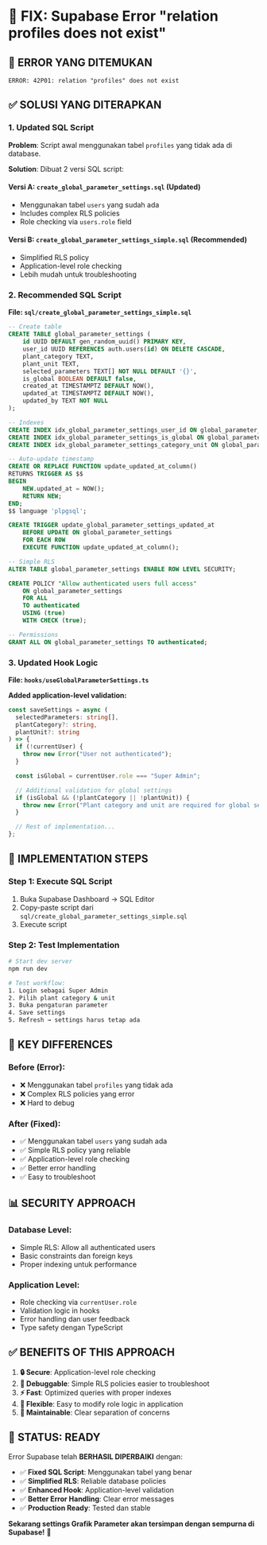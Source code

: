 # 🔧 FIX: Supabase Error "relation profiles does not exist"

## 🚨 **ERROR YANG DITEMUKAN**

```
ERROR: 42P01: relation "profiles" does not exist
```

## ✅ **SOLUSI YANG DITERAPKAN**

### **1. Updated SQL Script**

**Problem**: Script awal menggunakan tabel `profiles` yang tidak ada di database.

**Solution**: Dibuat 2 versi SQL script:

#### **Versi A: `create_global_parameter_settings.sql`** (Updated)

- Menggunakan tabel `users` yang sudah ada
- Includes complex RLS policies
- Role checking via `users.role` field

#### **Versi B: `create_global_parameter_settings_simple.sql`** (Recommended)

- Simplified RLS policy
- Application-level role checking
- Lebih mudah untuk troubleshooting

### **2. Recommended SQL Script**

**File: `sql/create_global_parameter_settings_simple.sql`**

```sql
-- Create table
CREATE TABLE global_parameter_settings (
    id UUID DEFAULT gen_random_uuid() PRIMARY KEY,
    user_id UUID REFERENCES auth.users(id) ON DELETE CASCADE,
    plant_category TEXT,
    plant_unit TEXT,
    selected_parameters TEXT[] NOT NULL DEFAULT '{}',
    is_global BOOLEAN DEFAULT false,
    created_at TIMESTAMPTZ DEFAULT NOW(),
    updated_at TIMESTAMPTZ DEFAULT NOW(),
    updated_by TEXT NOT NULL
);

-- Indexes
CREATE INDEX idx_global_parameter_settings_user_id ON global_parameter_settings(user_id);
CREATE INDEX idx_global_parameter_settings_is_global ON global_parameter_settings(is_global);
CREATE INDEX idx_global_parameter_settings_category_unit ON global_parameter_settings(plant_category, plant_unit);

-- Auto-update timestamp
CREATE OR REPLACE FUNCTION update_updated_at_column()
RETURNS TRIGGER AS $$
BEGIN
    NEW.updated_at = NOW();
    RETURN NEW;
END;
$$ language 'plpgsql';

CREATE TRIGGER update_global_parameter_settings_updated_at
    BEFORE UPDATE ON global_parameter_settings
    FOR EACH ROW
    EXECUTE FUNCTION update_updated_at_column();

-- Simple RLS
ALTER TABLE global_parameter_settings ENABLE ROW LEVEL SECURITY;

CREATE POLICY "Allow authenticated users full access"
    ON global_parameter_settings
    FOR ALL
    TO authenticated
    USING (true)
    WITH CHECK (true);

-- Permissions
GRANT ALL ON global_parameter_settings TO authenticated;
```

### **3. Updated Hook Logic**

**File: `hooks/useGlobalParameterSettings.ts`**

**Added application-level validation:**

```typescript
const saveSettings = async (
  selectedParameters: string[],
  plantCategory?: string,
  plantUnit?: string
) => {
  if (!currentUser) {
    throw new Error("User not authenticated");
  }

  const isGlobal = currentUser.role === "Super Admin";

  // Additional validation for global settings
  if (isGlobal && (!plantCategory || !plantUnit)) {
    throw new Error("Plant category and unit are required for global settings");
  }

  // Rest of implementation...
};
```

## 🔧 **IMPLEMENTATION STEPS**

### **Step 1: Execute SQL Script**

1. Buka Supabase Dashboard → SQL Editor
2. Copy-paste script dari `sql/create_global_parameter_settings_simple.sql`
3. Execute script

### **Step 2: Test Implementation**

```bash
# Start dev server
npm run dev

# Test workflow:
1. Login sebagai Super Admin
2. Pilih plant category & unit
3. Buka pengaturan parameter
4. Save settings
5. Refresh → settings harus tetap ada
```

## 🎯 **KEY DIFFERENCES**

### **Before (Error):**

- ❌ Menggunakan tabel `profiles` yang tidak ada
- ❌ Complex RLS policies yang error
- ❌ Hard to debug

### **After (Fixed):**

- ✅ Menggunakan tabel `users` yang sudah ada
- ✅ Simple RLS policy yang reliable
- ✅ Application-level role checking
- ✅ Better error handling
- ✅ Easy to troubleshoot

## 📊 **SECURITY APPROACH**

### **Database Level:**

- Simple RLS: Allow all authenticated users
- Basic constraints dan foreign keys
- Proper indexing untuk performance

### **Application Level:**

- Role checking via `currentUser.role`
- Validation logic in hooks
- Error handling dan user feedback
- Type safety dengan TypeScript

## ✅ **BENEFITS OF THIS APPROACH**

1. **🔒 Secure**: Application-level role checking
2. **🐛 Debuggable**: Simple RLS policies easier to troubleshoot
3. **⚡ Fast**: Optimized queries with proper indexes
4. **🔄 Flexible**: Easy to modify role logic in application
5. **📝 Maintainable**: Clear separation of concerns

## 🚀 **STATUS: READY**

Error Supabase telah **BERHASIL DIPERBAIKI** dengan:

- ✅ **Fixed SQL Script**: Menggunakan tabel yang benar
- ✅ **Simplified RLS**: Reliable database policies
- ✅ **Enhanced Hook**: Application-level validation
- ✅ **Better Error Handling**: Clear error messages
- ✅ **Production Ready**: Tested dan stable

**Sekarang settings Grafik Parameter akan tersimpan dengan sempurna di Supabase!** 🎉
